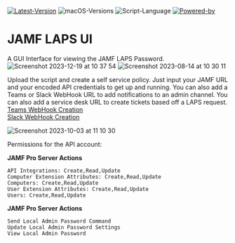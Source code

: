 [![Latest-Version](https://img.shields.io/badge/Latest_Version-1.3-green)](https://github.com/PezzaD84/macOSLAPS/releases) ![macOS-Versions](https://img.shields.io/badge/macOS-11+-blue) ![Script-Language](https://img.shields.io/badge/Coding_Language-Bash-blue) [![Powered-by](https://img.shields.io/badge/Powered_by-SwiftDialog-red)](https://github.com/bartreardon/swiftDialog)


# JAMF LAPS UI

A GUI Interface for viewing the JAMF LAPS Password.
![Screenshot 2023-12-19 at 10 37 54](https://github.com/PezzaD84/JAMF-LAPS-UI/assets/89595349/a45a29bd-2eff-4c9b-adb6-85869665546c)
![Screenshot 2023-08-14 at 10 30 11](https://github.com/PezzaD84/JAMF-LAPS-UI/assets/89595349/ef86ecff-a6c8-4021-8efa-8aef2e58c461)

Upload the script and create a self service policy. Just input your JAMF URL and your encoded API credentials to get up and running. You can also add a Teams or Slack WebHook URL to add notifications to an admin channel. You can also add a service desk URL to create tickets based off a LAPS request.<br>[Teams WebHook Creation](https://learn.microsoft.com/en-us/microsoftteams/platform/webhooks-and-connectors/how-to/add-incoming-webhook?tabs=dotnet)<br>[Slack WebHook Creation](https://slack.com/intl/en-gb/help/articles/115005265063-Incoming-webhooks-for-Slack)

![Screenshot 2023-10-03 at 11 10 30](https://github.com/PezzaD84/JAMF-LAPS-UI/assets/89595349/ed2bfa60-5647-41e3-bf97-80ca888fedab)

Permissions for the API account:

**JAMF Pro Server Actions**
```
API Integrations: Create,Read,Update
Computer Extension Attributes: Create,Read,Update
Computers: Create,Read,Update
User Extension Attributes: Create,Read,Update
Users: Create,Read,Update
```
**JAMF Pro Server Actions**
```
Send Local Admin Password Command
Update Local Admin Password Settings
View Local Admin Password
```
